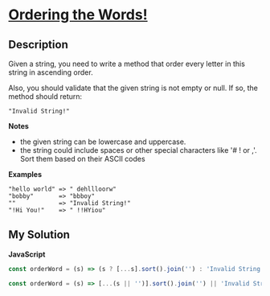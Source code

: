 # [Ordering the Words!](https://www.codewars.com/kata/55d7e5aa7b619a86ed000070)

## Description

Given a string, you need to write a method that order every letter in this string in ascending order.

Also, you should validate that the given string is not empty or null. If so, the method should return:

```
"Invalid String!"
```

**Notes**

- the given string can be lowercase and uppercase.
- the string could include spaces or other special characters like '# ! or ,'. Sort them based on their ASCII codes

**Examples**

```
"hello world" => " dehllloorw"
"bobby"       => "bbboy"
""            => "Invalid String!"
"!Hi You!"    => " !!HYiou"
```

## My Solution

**JavaScript**

```js
const orderWord = (s) => (s ? [...s].sort().join('') : 'Invalid String!');
```

```js
const orderWord = (s) => [...(s || '')].sort().join('') || 'Invalid String!';
```
